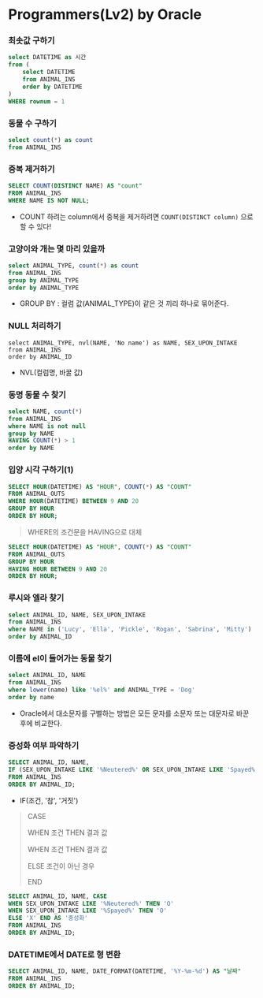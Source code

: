 # Programmers(Lv2) by Oracle

### 최솟값 구하기

```sql
select DATETIME as 시간
from (
    select DATETIME
    from ANIMAL_INS
    order by DATETIME
)
WHERE rownum = 1
```



### 동물 수 구하기

```sql
select count(*) as count
from ANIMAL_INS
```



### 중복 제거하기

```sql
SELECT COUNT(DISTINCT NAME) AS "count"
FROM ANIMAL_INS
WHERE NAME IS NOT NULL;
```

* COUNT 하려는 column에서 중복을 제거하려면 `COUNT(DISTINCT column)` 으로 할 수 있다!



### 고양이와 개는 몇 마리 있을까

```sql
select ANIMAL_TYPE, count(*) as count
from ANIMAL_INS
group by ANIMAL_TYPE
order by ANIMAL_TYPE
```

* GROUP BY : 컬럼 값(ANIMAL_TYPE)이 같은 것 끼리 하나로 묶어준다.



### NULL 처리하기

```oracle
select ANIMAL_TYPE, nvl(NAME, 'No name') as NAME, SEX_UPON_INTAKE
from ANIMAL_INS
order by ANIMAL_ID
```

* NVL(컬럼명, 바꿀 값)



### 동명 동물 수 찾기

```sql
select NAME, count(*)
from ANIMAL_INS
where NAME is not null
group by NAME
HAVING COUNT(*) > 1
order by NAME	
```



### 입양 시각 구하기(1)

```sql
SELECT HOUR(DATETIME) AS "HOUR", COUNT(*) AS "COUNT"
FROM ANIMAL_OUTS
WHERE HOUR(DATETIME) BETWEEN 9 AND 20
GROUP BY HOUR
ORDER BY HOUR;
```



> WHERE의 조건문을 HAVING으로 대체

```sql
SELECT HOUR(DATETIME) AS "HOUR", COUNT(*) AS "COUNT"
FROM ANIMAL_OUTS
GROUP BY HOUR
HAVING HOUR BETWEEN 9 AND 20
ORDER BY HOUR;
```



### 루시와 엘라 찾기

```sql
select ANIMAL_ID, NAME, SEX_UPON_INTAKE
from ANIMAL_INS
where NAME in ('Lucy', 'Ella', 'Pickle', 'Rogan', 'Sabrina', 'Mitty')
order by ANIMAL_ID
```



### 이름에 el이 들어가는 동물 찾기

```SQL
select ANIMAL_ID, NAME
from ANIMAL_INS
where lower(name) like '%el%' and ANIMAL_TYPE = 'Dog'
order by name
```

* Oracle에서 대소문자를 구별하는 방법은 모든 문자를 소문자 또는 대문자로 바꾼 후에 비교한다.



### 중성화 여부 파악하기

```sql
SELECT ANIMAL_ID, NAME,
IF (SEX_UPON_INTAKE LIKE '%Neutered%' OR SEX_UPON_INTAKE LIKE 'Spayed%', 'O', 'X') AS "중성화"
FROM ANIMAL_INS
ORDER BY ANIMAL_ID;
```

* IF(조건, '참', '거짓')



> CASE 
>
> WHEN 조건 THEN 결과 값
>
> WHEN 조건 THEN 결과 값
>
> ELSE 조건이 아닌 경우
>
> END

```sql
SELECT ANIMAL_ID, NAME, CASE
WHEN SEX_UPON_INTAKE LIKE '%Neutered%' THEN 'O'
WHEN SEX_UPON_INTAKE LIKE '%Spayed%' THEN 'O'
ELSE 'X' END AS '중성화'
FROM ANIMAL_INS
ORDER BY ANIMAL_ID;
```



### DATETIME에서 DATE로 형 변환

```SQL
SELECT ANIMAL_ID, NAME, DATE_FORMAT(DATETIME, '%Y-%m-%d') AS "날짜"
FROM ANIMAL_INS
ORDER BY ANIMAL_ID;
```

